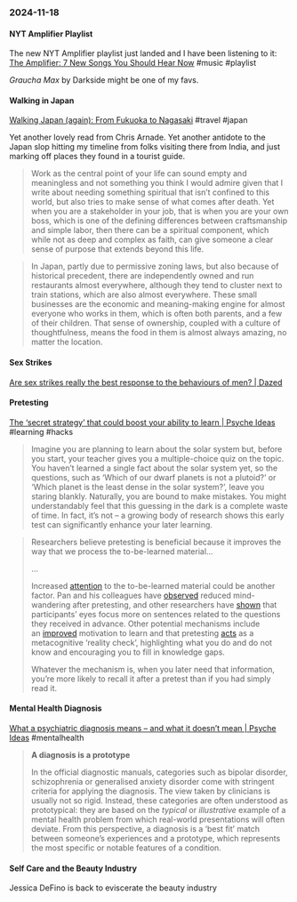 ### 2024-11-18
#### NYT Amplifier Playlist
The new NYT Amplifier playlist just landed and I have been listening to it: [The Amplifier: 7 New Songs You Should Hear Now](https://music.youtube.com/playlist?list=PLu_RmAJBNiIKX01JatOKPfJcqryAiwN9X&si=44jh91xURPnUFev4) #music #playlist 

_Graucha Max_ by Darkside might be one of my favs.

#### Walking in Japan
[Walking Japan (again): From Fukuoka to Nagasaki](https://walkingtheworld.substack.com/p/walking-japan-again-from-fukuoka) #travel #japan 

Yet another lovely read from Chris Arnade. Yet another antidote to the Japan slop hitting my timeline from folks visiting there from India, and just marking off places they found in a tourist guide.

> Work as the central point of your life can sound empty and meaningless and not something you think I would admire given that I write about needing something spiritual that isn’t confined to this world, but also tries to make sense of what comes after death. Yet when you are a stakeholder in your job, that is when you are your own boss, which is one of the defining differences between craftsmanship and simple labor, then there can be a spiritual component, which while not as deep and complex as faith, can give someone a clear sense of purpose that extends beyond this life.

> In Japan, partly due to permissive zoning laws, but also because of historical precedent, there are independently owned and run restaurants almost everywhere, although they tend to cluster next to train stations, which are also almost everywhere. These small businesses are the economic and meaning-making engine for almost everyone who works in them, which is often both parents, and a few of their children. That sense of ownership, coupled with a culture of thoughtfulness, means the food in them is almost always amazing, no matter the location.

#### Sex Strikes
[Are sex strikes really the best response to the behaviours of men? | Dazed](https://www.dazeddigital.com/life-culture/article/65104/1/are-sex-strikes-the-best-response-to-the-behaviours-of-men-4b-movement)

#### Pretesting
[The ‘secret strategy’ that could boost your ability to learn | Psyche Ideas](https://psyche.co/ideas/the-secret-strategy-that-could-boost-your-ability-to-learn) #learning #hacks

> Imagine you are planning to learn about the solar system but, before you start, your teacher gives you a multiple-choice quiz on the topic. You haven’t learned a single fact about the solar system yet, so the questions, such as ‘Which of our dwarf planets is not a plutoid?’ or ‘Which planet is the least dense in the solar system?’, leave you staring blankly. Naturally, you are bound to make mistakes. You might understandably feel that this guessing in the dark is a complete waste of time. In fact, it’s not – a growing body of research shows this early test can significantly enhance your later learning.

> Researchers believe pretesting is beneficial because it improves the way that we process the to-be-learned material…
> 
> …
> 
> Increased [attention](https://journals.sagepub.com/doi/10.3102/00346543043001083?icid=int.sj-abstract.citing-articles.154) to the to-be-learned material could be another factor. Pan and his colleagues have [observed](https://psycnet.apa.org/doiLanding?doi=10.1016%2Fj.jarmac.2020.07.004) reduced mind-wandering after pretesting, and other researchers have [shown](https://www.tandfonline.com/doi/abs/10.1080/0163853X.2012.662801) that participants’ eyes focus more on sentences related to the questions they received in advance. Other potential mechanisms include an [improved](https://pmc.ncbi.nlm.nih.gov/articles/PMC3631699/) motivation to learn and that pretesting [acts](https://psycnet.apa.org/record/2017-15804-016) as a metacognitive ‘reality check’, highlighting what you do and do not know and encouraging you to fill in knowledge gaps.
> 
> Whatever the mechanism is, when you later need that information, you’re more likely to recall it after a pretest than if you had simply read it.

#### Mental Health Diagnosis
[What a psychiatric diagnosis means – and what it doesn’t mean | Psyche Ideas](https://psyche.co/ideas/what-a-psychiatric-diagnosis-means-and-what-it-doesnt-mean) #mentalhealth 

> **A diagnosis is a prototype**
>
> In the official diagnostic manuals, categories such as bipolar disorder, schizophrenia or generalised anxiety disorder come with stringent criteria for applying the diagnosis. The view taken by clinicians is usually not so rigid. Instead, these categories are often understood as prototypical: they are based on the _typical_ or _illustrative_ example of a mental health problem from which real-world presentations will often deviate. From this perspective, a diagnosis is a ‘best fit’ match between someone’s experiences and a prototype, which represents the most specific or notable features of a condition.

#### Self Care and the Beauty Industry
Jessica DeFino is back to eviscerate the beauty industry